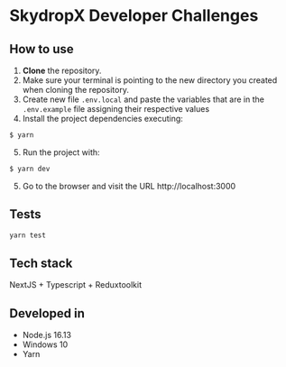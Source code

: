 # SkydropX Developer Challenges

## How to use

1. **Clone** the repository.
2. Make sure your terminal is pointing to the new directory you created when cloning the repository.
3. Create new file `.env.local`  and paste the variables that are in the `.env.example` file assigning their respective values
3. Install the project dependencies executing:
```bash
$ yarn
```

5. Run the project with:

```bash
$ yarn dev
```

5. Go to the browser and visit the URL http://localhost:3000

## Tests

```bash
yarn test
```

## Tech stack

NextJS + Typescript + Reduxtoolkit

## Developed in

- Node.js 16.13
- Windows 10
- Yarn
